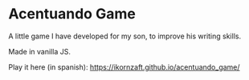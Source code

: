 # Acentuando Game
A little game I have developed for my son, to improve his writing skills.

Made in vanilla JS. 

Play it here (in spanish): https://ikornzaft.github.io/acentuando_game/
